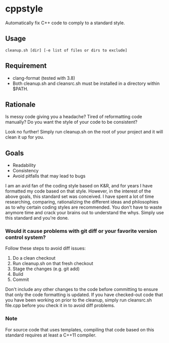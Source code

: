 # cppstyle

Automatically fix C++ code to comply to a standard style.

## Usage
```
cleanup.sh [dir] [-e list of files or dirs to exclude]
```

## Requirement
* clang-format (tested with 3.8)
* Both cleanup.sh and cleansrc.sh must be installed in a directory within $PATH.

## Rationale
Is messy code giving you a headache?
Tired of reformatting code manually?
Do you want the style of your code to be consistent?

Look no further! Simply run cleanup.sh on the root of your project and it will clean it up for you.

## Goals
* Readability
* Consistency
* Avoid pitfalls that may lead to bugs

I am an avid fan of the coding style based on K&R, and for years I have formatted my code based on that style. However, in the interest of the above goals, this standard set was conceived. I have spent a lot of time researching, comparing, rationalizing the different ideas and philosophies as to why certain coding styles are recommended. You don't have to waste anymore time and crack your brains out to understand the whys. Simply use this standard and you're done.

### Would it cause problems with git diff or your favorite version control system?
Follow these steps to avoid diff issues:
1. Do a clean checkout
2. Run cleanup.sh on that fresh checkout
3. Stage the changes (e.g. git add)
4. Build
5. Commit

Don't include any other changes to the code before committing to ensure that only the code formatting is updated. If you have checked-out code that you have been working on prior to the cleanup, simply run cleansrc.sh file.cpp before you check it in to avoid diff problems.

### Note
For source code that uses templates, compiling that code based on this standard requires at least a C++11 compiler.

